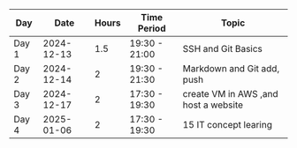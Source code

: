 | Day   | Date       | Hours | Time Period  | Topic                      |
|-------|------------|-------|--------------|----------------------------|
| Day 1 | 2024-12-13 | 1.5   | 19:30 - 21:00 | SSH and Git Basics         |
| Day 2 | 2024-12-14 | 2     | 19:30 - 21:30 | Markdown and Git add, push |
| Day 3 | 2024-12-17 | 2     | 17:30 - 19:30 | create VM in AWS ,and host a website| 
| Day 4 | 2025-01-06 | 2     | 17:30 - 19:30 | 15 IT concept learing |